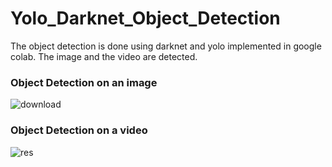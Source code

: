 # Yolo_Darknet_Object_Detection
The object detection is done using darknet and yolo implemented in google colab. The image and the video are detected. 
### **Object Detection on an image**
![download](https://user-images.githubusercontent.com/42487404/65817769-cac52e00-e228-11e9-81b6-d882c72cb235.png)
### **Object Detection on a video**
![res](https://user-images.githubusercontent.com/42487404/65817781-e9c3c000-e228-11e9-967b-eeca648247ae.gif)
